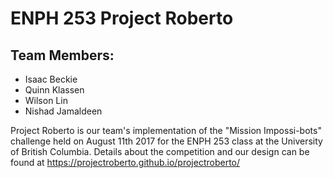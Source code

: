 # ENPH 253 Project Roberto

## Team Members:
- Isaac Beckie
- Quinn Klassen
- Wilson Lin
- Nishad Jamaldeen

Project Roberto is our team's implementation of the "Mission Impossi-bots" challenge held on August 11th 2017 for the ENPH 253 class at the University of British Columbia. Details about the competition and our design can be found at https://projectroberto.github.io/projectroberto/
